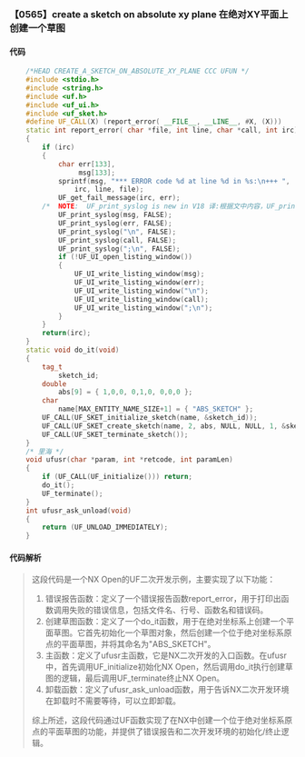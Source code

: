 ### 【0565】create a sketch on absolute xy plane 在绝对XY平面上创建一个草图

#### 代码

```cpp
    /*HEAD CREATE_A_SKETCH_ON_ABSOLUTE_XY_PLANE CCC UFUN */  
    #include <stdio.h>  
    #include <string.h>  
    #include <uf.h>  
    #include <uf_ui.h>  
    #include <uf_sket.h>  
    #define UF_CALL(X) (report_error( __FILE__, __LINE__, #X, (X)))  
    static int report_error( char *file, int line, char *call, int irc)  
    {  
        if (irc)  
        {  
            char err[133],  
                 msg[133];  
            sprintf(msg, "*** ERROR code %d at line %d in %s:\n+++ ",  
                irc, line, file);  
            UF_get_fail_message(irc, err);  
        /*  NOTE:  UF_print_syslog is new in V18 译:根据文中内容，UF_print_syslog是V18版本中新增的功能，用于打印系统日志。 */  
            UF_print_syslog(msg, FALSE);  
            UF_print_syslog(err, FALSE);  
            UF_print_syslog("\n", FALSE);  
            UF_print_syslog(call, FALSE);  
            UF_print_syslog(";\n", FALSE);  
            if (!UF_UI_open_listing_window())  
            {  
                UF_UI_write_listing_window(msg);  
                UF_UI_write_listing_window(err);  
                UF_UI_write_listing_window("\n");  
                UF_UI_write_listing_window(call);  
                UF_UI_write_listing_window(";\n");  
            }  
        }  
        return(irc);  
    }  
    static void do_it(void)  
    {  
        tag_t  
            sketch_id;  
        double  
            abs[9] = { 1,0,0, 0,1,0, 0,0,0 };  
        char  
            name[MAX_ENTITY_NAME_SIZE+1] = { "ABS_SKETCH" };  
        UF_CALL(UF_SKET_initialize_sketch(name, &sketch_id));  
        UF_CALL(UF_SKET_create_sketch(name, 2, abs, NULL, NULL, 1, &sketch_id));  
        UF_CALL(UF_SKET_terminate_sketch());  
    }  
    /* 里海 */  
    void ufusr(char *param, int *retcode, int paramLen)  
    {  
        if (UF_CALL(UF_initialize())) return;  
        do_it();  
        UF_terminate();  
    }  
    int ufusr_ask_unload(void)  
    {  
        return (UF_UNLOAD_IMMEDIATELY);  
    }

```

#### 代码解析

> 这段代码是一个NX Open的UF二次开发示例，主要实现了以下功能：
>
> 1. 错误报告函数：定义了一个错误报告函数report_error，用于打印出函数调用失败的错误信息，包括文件名、行号、函数名和错误码。
> 2. 创建草图函数：定义了一个do_it函数，用于在绝对坐标系上创建一个平面草图。它首先初始化一个草图对象，然后创建一个位于绝对坐标系原点的平面草图，并将其命名为"ABS_SKETCH"。
> 3. 主函数：定义了ufusr主函数，它是NX二次开发的入口函数。在ufusr中，首先调用UF_initialize初始化NX Open，然后调用do_it执行创建草图的逻辑，最后调用UF_terminate终止NX Open。
> 4. 卸载函数：定义了ufusr_ask_unload函数，用于告诉NX二次开发环境在卸载时不需要等待，可以立即卸载。
>
> 综上所述，这段代码通过UF函数实现了在NX中创建一个位于绝对坐标系原点的平面草图的功能，并提供了错误报告和二次开发环境的初始化/终止逻辑。
>
